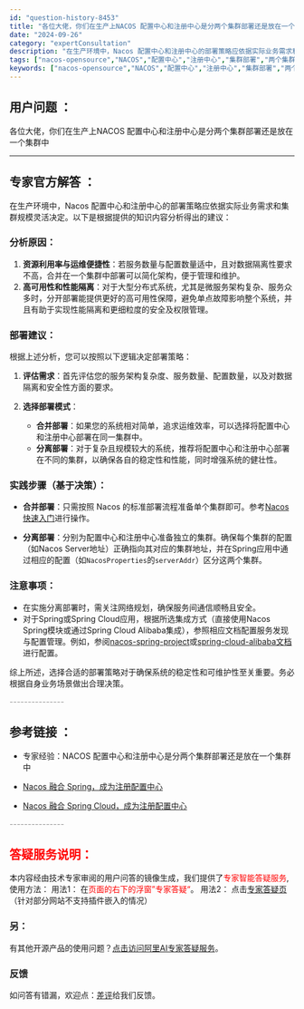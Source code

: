 ```yaml
---
id: "question-history-8453"
title: "各位大佬，你们在生产上NACOS 配置中心和注册中心是分两个集群部署还是放在一个集群中"
date: "2024-09-26"
category: "expertConsultation"
description: "在生产环境中，Nacos 配置中心和注册中心的部署策略应依据实际业务需求和集群规模灵活决定。以下是根据提供的知识内容分析得出的建议：### 分析原因：1. **资源利用率与运维便捷性**：若服务数量与配置数量适中，且对数据隔离性要求不高，合并在一个集群中部署可以简化架构，便于管理和维护。2. **高"
tags: ["nacos-opensource","NACOS","配置中心","注册中心","集群部署","两个集群","一个集群"]
keywords: ["nacos-opensource","NACOS","配置中心","注册中心","集群部署","两个集群","一个集群"]
---
```


## 用户问题 ： 
 各位大佬，你们在生产上NACOS 配置中心和注册中心是分两个集群部署还是放在一个集群中  

---------------
## 专家官方解答 ：

在生产环境中，Nacos 配置中心和注册中心的部署策略应依据实际业务需求和集群规模灵活决定。以下是根据提供的知识内容分析得出的建议：

### 分析原因：
1. **资源利用率与运维便捷性**：若服务数量与配置数量适中，且对数据隔离性要求不高，合并在一个集群中部署可以简化架构，便于管理和维护。
2. **高可用性和性能隔离**：对于大型分布式系统，尤其是微服务架构复杂、服务众多时，分开部署能提供更好的高可用性保障，避免单点故障影响整个系统，并且有助于实现性能隔离和更细粒度的安全及权限管理。

### 部署建议：
根据上述分析，您可以按照以下逻辑决定部署策略：

1. **评估需求**：首先评估您的服务架构复杂度、服务数量、配置数量，以及对数据隔离和安全性方面的要求。
   
2. **选择部署模式**：
   - **合并部署**：如果您的系统相对简单，追求运维效率，可以选择将配置中心和注册中心部署在同一集群中。
   - **分离部署**：对于复杂且规模较大的系统，推荐将配置中心和注册中心部署在不同的集群，以确保各自的稳定性和性能，同时增强系统的健壮性。

### 实践步骤（基于决策）：
- **合并部署**：只需按照 Nacos 的标准部署流程准备单个集群即可。参考[Nacos 快速入门](../quickstart/quick-start.md)进行操作。
  
- **分离部署**：分别为配置中心和注册中心准备独立的集群。确保每个集群的配置（如Nacos Server地址）正确指向其对应的集群地址，并在Spring应用中通过相应的配置（如`NacosProperties`的`serverAddr`）区分这两个集群。

### 注意事项：
- 在实施分离部署时，需关注网络规划，确保服务间通信顺畅且安全。
- 对于Spring或Spring Cloud应用，根据所选集成方式（直接使用Nacos Spring模块或通过Spring Cloud Alibaba集成），参照相应文档配置服务发现与配置管理。例如，参阅[nacos-spring-project](https://github.com/nacos-group/nacos-spring-project/wiki/Nacos-Spring-Project-0.3.1-%E6%96%B0%E5%8A%9F%E8%83%BD%E4%BD%BF%E7%94%A8%E6%89%8B%E5%86%8C)或[spring-cloud-alibaba文档](https://github.com/spring-cloud-incubator/spring-cloud-alibaba/wiki)进行配置。

综上所述，选择合适的部署策略对于确保系统的稳定性和可维护性至关重要。务必根据自身业务场景做出合理决策。


<font color="#949494">---------------</font> 


## 参考链接 ：

* 专家经验：NACOS 配置中心和注册中心是分两个集群部署还是放在一个集群中 
 
 * [Nacos 融合 Spring，成为注册配置中心](https://nacos.io/docs/latest/ecology/use-nacos-with-spring)
 
 * [Nacos 融合 Spring Cloud，成为注册配置中心](https://nacos.io/docs/latest/ecology/use-nacos-with-spring-cloud)


 <font color="#949494">---------------</font> 
 


## <font color="#FF0000">答疑服务说明：</font> 

本内容经由技术专家审阅的用户问答的镜像生成，我们提供了<font color="#FF0000">专家智能答疑服务</font>,使用方法：
用法1： 在<font color="#FF0000">页面的右下的浮窗”专家答疑“</font>。
用法2： 点击[专家答疑页](https://answer.opensource.alibaba.com/docs/intro)（针对部分网站不支持插件嵌入的情况）
### 另：


有其他开源产品的使用问题？[点击访问阿里AI专家答疑服务](https://answer.opensource.alibaba.com/docs/intro)。
### 反馈
如问答有错漏，欢迎点：[差评](https://ai.nacos.io/user/feedbackByEnhancerGradePOJOID?enhancerGradePOJOId=13670)给我们反馈。
